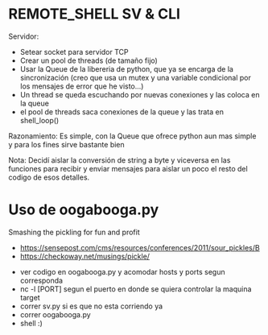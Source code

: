 # REMOTE_SHELL SV & CLI

Servidor:
* Setear socket para servidor TCP
* Crear un pool de threads (de tamaño fijo)
* Usar la Queue de la libereria
de python, que ya se encarga de la sincronización
(creo que usa un mutex y una variable condicional
por los mensajes de error que he visto...)
* Un thread se queda escuchando por nuevas conexiones
y las coloca en la queue
* el pool de threads saca conexiones de la queue y
las trata en shell_loop()

Razonamiento: Es simple, con la Queue que ofrece python aun mas simple
y para los fines sirve bastante bien

Nota: Decidí aislar la conversión de string a byte y viceversa
en las funciones para recibir y enviar mensajes para aislar
un poco el resto del codigo de esos detalles.

# Uso de oogabooga.py
Smashing the pickling for fun and profit
  - https://sensepost.com/cms/resources/conferences/2011/sour_pickles/B
  - https://checkoway.net/musings/pickle/

* ver codigo en oogabooga.py y acomodar hosts y ports segun corresponda
* nc -l [PORT] segun el puerto en donde se quiera controlar la maquina target
* correr sv.py si es que no esta corriendo ya
* correr oogabooga.py
* shell :)
